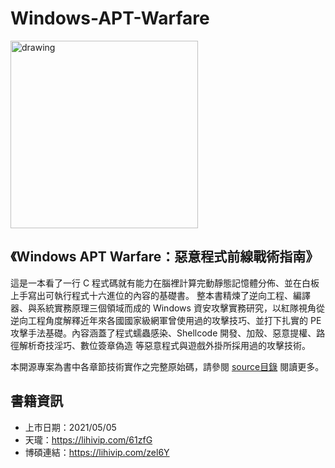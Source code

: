 # Windows-APT-Warfare

<img src="https://user-images.githubusercontent.com/8559056/117123435-9680fe80-adc9-11eb-9786-09bf2aab8c02.jpg" alt="drawing" width="300" high="600"/>

## 《Windows APT Warfare：惡意程式前線戰術指南》
這是一本看了一行 C 程式碼就有能力在腦裡計算完動靜態記憶體分佈、並在白板上手寫出可執行程式十六進位的內容的基礎書。
整本書精煉了逆向工程、編譯器、與系統實務原理三個領域而成的 Windows 資安攻擊實務研究，以紅隊視角從逆向工程角度解釋近年來各國國家級網軍曾使用過的攻擊技巧、並打下扎實的 PE 攻擊手法基礎。內容涵蓋了程式蠕蟲感染、Shellcode 開發、加殼、惡意提權、路徑解析奇技淫巧、數位簽章偽造 等惡意程式與遊戲外掛所採用過的攻擊技術。

本開源專案為書中各章節技術實作之完整原始碼，請參閱 [source目錄](/source) 閱讀更多。

## 書籍資訊
* 上市日期：2021/05/05
* 天瓏：https://lihivip.com/61zfG
* 博碩連結：https://lihivip.com/zel6Y


